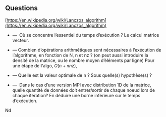 ## Questions
[https://en.wikipedia.org/wiki/Lanczos_algorithm](https://en.wikipedia.org/wiki/Lanczos_algorithm)
* —  Où se concentre l’essentiel du temps d’exécution ?
Le calcul matrice vecteur.
* — Combien d’opérations arithmétiques sont nécessaires à l’exécution de l’algorithme, en fonction de N, n et nz ? (on peut aussi introduire la densité de la matrice, ou le nombre moyen d’éléments par ligne)
Pour une étape de l'algo, $O(n+nnz)$, 
* —  Quelle est la valeur optimale de n ? Sous quelle(s) hypothèse(s) ?

* —  Dans le cas d’une version MPI avec distribution 1D de la matrice, quelle quantité de données doit entrer/sortir de chaque noeud lors de chaque itération? En déduire une borne inférieure sur le temps d’exécution.

Nd
